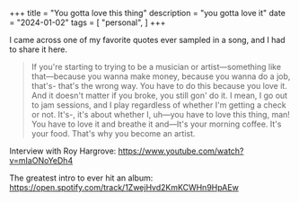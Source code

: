 +++
title = "You gotta love this thing"
description = "you gotta love it"
date = "2024-01-02"
tags = [
  "personal",
]
+++

I came across one of my favorite quotes ever sampled in a song, and I had to share it here.

> If you're starting to trying to be a musician or artist—something like that—because you wanna make money, because you wanna do a job, that's- that's the wrong way. You have to do this because you love it. And it doesn't matter if you broke, you still gon' do it. I mean, I go out to jam sessions, and I play regardless of whether I'm getting a check or not. It's-, it's about whether I, uh—you have to love this thing, man! You have to love it and breathe it and—It's your morning coffee. It's your food. That's why you become an artist.

Interview with Roy Hargrove: https://www.youtube.com/watch?v=mIaONoYeDh4

The greatest intro to ever hit an album: https://open.spotify.com/track/1ZwejHvd2KmKCWHn9HpAEw
